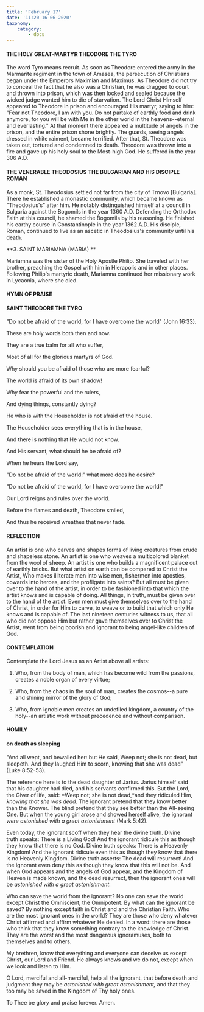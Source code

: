 ```yaml
---
title: 'February 17'
date: '11:20 16-06-2020'
taxonomy:
    category:
        - docs
---
```


#### THE HOLY GREAT-MARTYR THEODORE THE TYRO

The word Tyro means recruit. As soon as Theodore entered the army in the Marmarite regiment in the town of Amasea, the persecution of Christians began under the Emperors Maximian and Maximus. As Theodore did not try to conceal the fact that he also was a Christian, he was dragged to court and thrown into prison, which was then locked and sealed because the wicked judge wanted him to die of starvation. The Lord Christ Himself appeared to Theodore in prison and encouraged His martyr, saying to him: "Fear not Theodore, I am with you. Do not partake of earthly food and drink anymore, for you will be with Me in the other world in the heavens--eternal and everlasting." At that moment there appeared a multitude of angels in the prison, and the entire prison shone brightly. The guards, seeing angels dressed in white raiment, became terrified. After that, St. Theodore was taken out, tortured and condemned to death. Theodore was thrown into a fire and gave up his holy soul to the Most-high God. He suffered in the year 306 A.D.

#### THE VENERABLE THEODOSIUS THE BULGARIAN AND HIS DISCIPLE ROMAN

As a monk, St. Theodosius settled not far from the city of Trnovo [Bulgaria]. There he established a monastic community, which became known as "Theodosius's" after him. He notably distinguished himself at a council in Bulgaria against the Bogomils in the year 1360 A.D. Defending the Orthodox Faith at this council, he shamed the Bogomils by his reasoning. He finished his earthy course in Constantinople in the year 1362 A.D. His disciple, Roman, continued to live as an ascetic in Theodosius's community until his death.

**3. SAINT MARIAMNA (MARIA)
**

Mariamna was the sister of the Holy Apostle Philip. She traveled with her brother, preaching the Gospel with him in Hierapolis and in other places. Following Philip's martyric death, Mariamna continued her missionary work in Lycaonia, where she died.



#### HYMN OF PRAISE

#### SAINT THEODORE THE TYRO

"Do not be afraid of the world, for I have overcome the world" (John 16:33).

These are holy words both then and now.

They are a true balm for all who suffer,

Most of all for the glorious martyrs of God.

Why should you be afraid of those who are more fearful?

The world is afraid of its own shadow!

Why fear the powerful and the rulers,

And dying things, constantly dying?

He who is with the Householder is not afraid of the house.

The Householder sees everything that is in the house,

And there is nothing that He would not know.

And His servant, what should he be afraid of?

When he hears the Lord say,

"Do not be afraid of the world!" what more does he desire?

"Do not be afraid of the world, for I have overcome the world!"

Our Lord reigns and rules over the world.

Before the flames and death, Theodore smiled,

And thus he received wreathes that never fade.


#### REFLECTION

An artist is one who carves and shapes forms of living creatures from crude and shapeless stone. An artist is one who weaves a multicolored blanket from the wool of sheep. An artist is one who builds a magnificent palace out of earthly bricks. But what artist on earth can be compared to Christ the Artist, Who makes illiterate men into wise men, fishermen into apostles, cowards into heroes, and the profligate into saints? But all must be given over to the hand of the artist, in order to be fashioned into that which the artist knows and is capable of doing. All things, in truth, must be given over to the hand of the artist. Even men must give themselves over to the hand of Christ, in order for Him to carve, to weave or to build that which only He knows and is capable of. The last nineteen centuries witness to us, that all who did not oppose Him but rather gave themselves over to Christ the Artist, went from being boorish and ignorant to being angel-like children of God.


#### CONTEMPLATION

Contemplate the Lord Jesus as an Artist above all artists:

1.  Who, from the body of man, which has become wild from the passions, creates a noble organ of every virtue;

1.  Who, from the chaos in the soul of man, creates the cosmos--a pure and shining mirror of the glory of God;

1.  Who, from ignoble men creates an undefiled kingdom, a country of the holy--an artistic work without precedence and without comparison.



#### HOMILY

#### on death as sleeping

"And all wept, and bewailed her: but He said, Weep not; she is not dead, but sleepeth. And they laughed Him to scorn, knowing that she was dead" (Luke 8:52-53).

The reference here is to the dead daughter of Jarius. Jarius himself said that his daughter had died, and his servants confirmed this. But the Lord, the Giver of life, said: *Weep not; she is not dead,*and they ridiculed Him, *knowing that she was dead.* The ignorant pretend that they know better than the Knower. The blind pretend that they see better than the All-seeing One. But when the young girl arose and showed herself alive, the ignorant *were astonished with a great astonishment* (Mark 5:42).

Even today, the ignorant scoff when they hear the divine truth. Divine truth speaks: There is a Living God! And the ignorant ridicule this as though they know that there is no God. Divine truth speaks: There is a Heavenly Kingdom! And the ignorant ridicule even this as though they know that there is no Heavenly Kingdom. Divine truth asserts: The dead will resurrect! And the ignorant even deny this as though they know that this will not be. And when God appears and the angels of God appear, and the Kingdom of Heaven is made known, and the dead resurrect, then the ignorant ones will be *astonished with a great astonishment*.

Who can save the world from the ignorant? No one can save the world except Christ the Omniscient, the Omnipotent. By what can the ignorant be saved? By nothing except faith in Christ and and the Christian Faith. Who are the most ignorant ones in the world? They are those who deny whatever Christ affirmed and affirm whatever He denied. In a word: there are those who think that they know something contrary to the knowledge of Christ. They are the worst and the most dangerous ignoramuses, both to themselves and to others.

My brethren, know that everything and everyone can deceive us except Christ, our Lord and Friend. He always knows and we do not, except when we look and listen to Him.

O Lord, merciful and all-merciful, help all the ignorant, that before death and judgment they may be *astonished with great astonishment,* and that they too may be saved in the Kingdom of Thy holy ones.

To Thee be glory and praise forever. Amen.
